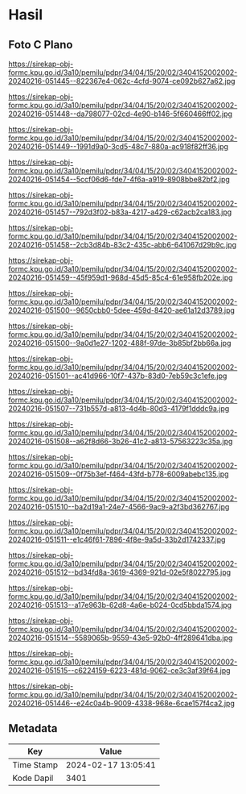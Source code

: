 # Hasil

## Foto C Plano

https://sirekap-obj-formc.kpu.go.id/3a10/pemilu/pdpr/34/04/15/20/02/3404152002002-20240216-051445--822367e4-062c-4cfd-9074-ce092b627a62.jpg

https://sirekap-obj-formc.kpu.go.id/3a10/pemilu/pdpr/34/04/15/20/02/3404152002002-20240216-051448--da798077-02cd-4e90-b146-5f660466ff02.jpg

https://sirekap-obj-formc.kpu.go.id/3a10/pemilu/pdpr/34/04/15/20/02/3404152002002-20240216-051449--1991d9a0-3cd5-48c7-880a-ac918f82ff36.jpg

https://sirekap-obj-formc.kpu.go.id/3a10/pemilu/pdpr/34/04/15/20/02/3404152002002-20240216-051454--5ccf06d6-fde7-4f6a-a919-8908bbe82bf2.jpg

https://sirekap-obj-formc.kpu.go.id/3a10/pemilu/pdpr/34/04/15/20/02/3404152002002-20240216-051457--792d3f02-b83a-4217-a429-c62acb2ca183.jpg

https://sirekap-obj-formc.kpu.go.id/3a10/pemilu/pdpr/34/04/15/20/02/3404152002002-20240216-051458--2cb3d84b-83c2-435c-abb6-641067d29b9c.jpg

https://sirekap-obj-formc.kpu.go.id/3a10/pemilu/pdpr/34/04/15/20/02/3404152002002-20240216-051459--45f959d1-968d-45d5-85c4-61e958fb202e.jpg

https://sirekap-obj-formc.kpu.go.id/3a10/pemilu/pdpr/34/04/15/20/02/3404152002002-20240216-051500--9650cbb0-5dee-459d-8420-ae61a12d3789.jpg

https://sirekap-obj-formc.kpu.go.id/3a10/pemilu/pdpr/34/04/15/20/02/3404152002002-20240216-051500--9a0d1e27-1202-488f-97de-3b85bf2bb66a.jpg

https://sirekap-obj-formc.kpu.go.id/3a10/pemilu/pdpr/34/04/15/20/02/3404152002002-20240216-051501--ac41d966-10f7-437b-83d0-7eb59c3c1efe.jpg

https://sirekap-obj-formc.kpu.go.id/3a10/pemilu/pdpr/34/04/15/20/02/3404152002002-20240216-051507--731b557d-a813-4d4b-80d3-4179f1dddc9a.jpg

https://sirekap-obj-formc.kpu.go.id/3a10/pemilu/pdpr/34/04/15/20/02/3404152002002-20240216-051508--a62f8d66-3b26-41c2-a813-57563223c35a.jpg

https://sirekap-obj-formc.kpu.go.id/3a10/pemilu/pdpr/34/04/15/20/02/3404152002002-20240216-051509--0f75b3ef-f464-43fd-b778-6009abebc135.jpg

https://sirekap-obj-formc.kpu.go.id/3a10/pemilu/pdpr/34/04/15/20/02/3404152002002-20240216-051510--ba2d19a1-24e7-4566-9ac9-a2f3bd362767.jpg

https://sirekap-obj-formc.kpu.go.id/3a10/pemilu/pdpr/34/04/15/20/02/3404152002002-20240216-051511--e1c46f61-7896-4f8e-9a5d-33b2d1742337.jpg

https://sirekap-obj-formc.kpu.go.id/3a10/pemilu/pdpr/34/04/15/20/02/3404152002002-20240216-051512--bd34fd8a-3619-4369-921d-02e5f8022795.jpg

https://sirekap-obj-formc.kpu.go.id/3a10/pemilu/pdpr/34/04/15/20/02/3404152002002-20240216-051513--a17e963b-62d8-4a6e-b024-0cd5bbda1574.jpg

https://sirekap-obj-formc.kpu.go.id/3a10/pemilu/pdpr/34/04/15/20/02/3404152002002-20240216-051514--5589065b-9559-43e5-92b0-4ff289641dba.jpg

https://sirekap-obj-formc.kpu.go.id/3a10/pemilu/pdpr/34/04/15/20/02/3404152002002-20240216-051515--c6224159-6223-481d-9062-ce3c3af39f64.jpg

https://sirekap-obj-formc.kpu.go.id/3a10/pemilu/pdpr/34/04/15/20/02/3404152002002-20240216-051446--e24c0a4b-9009-4338-968e-6cae157f4ca2.jpg


## Metadata

| Key        | Value               |
| ---------- | ------------------- |
| Time Stamp | 2024-02-17 13:05:41 |
| Kode Dapil | 3401                |



